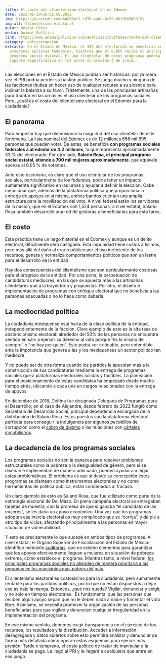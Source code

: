 ```yaml
---
title: El costo del clientelismo electoral en el Edomex
date: 2023-05-30T16:01:50.299Z
img: https://ucarecdn.com/64860af1-cd78-4a6c-bc59-d8fd6650b919/
img-alt: Clientelismo electoral
autor: Néstor Genis
medio: Animal Político
link: https://www.animalpolitico.com/analisis/invitades/costo-del-clientelismo-electoral-edomex
category: anticorrupcion
extracto: En el Estado de México, el 33% del electorado se beneficia con
  programas sociales federales, mientras que el 0.05% recibe el principal
  programa social estatal. El uso clientelar de estos programas podría tener un
  impacto significativo en las urnas el próximo 4 de junio.
---
```

Las elecciones en el Estado de México podrían ser históricas: por primera vez el PRI podría perder su bastión político. Se juega mucho y ninguna de las facciones titubea en hacer uso de cualquier recurso a su alcance para inclinar la balanza a su favor. Tristemente, una de las principales artimañas para triunfar en las urnas es el uso clientelar de los programas sociales. Pero, ¿cuál es el costo del clientelismo electoral en el Edomex para la ciudadanía?

## El panorama

Para empezar hay que dimensionar la magnitud del uso clientelar de este fenómeno. La [lista nominal del Edomex](https://www.ine.mx/credencial/estadisticas-lista-nominal-padron-electoral/) es de 12 millones 668 mil 695 personas que pueden votar. De estas, se beneficia **con programas sociales federales a alrededor de 4.2 millones**, lo que representa aproximadamente 33 % del electorado. Por otro lado, **Salario Rosa, el principal programa social estatal, atiende a 700 mil mujeres aproximadamente**, que equivale apenas al 0.05 % de votantes.

Ante este escenario, es claro que el uso clientelar de los programas sociales, particularmente de los federales, podría tener un impacto sumamente significativo en las urnas y ayudar a definir la elección. Cabe mencionar que, además de la plataforma política que proporciona la entrega de apoyos en sí misma, ambos bandos cuentan una amplia estructura para la movilización del voto. A nivel federal están los servidores de la nación, que en el Edomex son 1,524 personas; a nivel estatal, Salario Rosa también desarrolló una red de gestoras y beneficiarias para esta tarea.

## El costo

Esta práctica tiene un largo historial en el Edomex y aunque es un delito electoral, difícilmente será castigada. Esta impunidad tiene costos altísimos, pero más allá del daño al erario público por el uso ineficiente de los recursos, genera y normaliza comportamientos políticos que son un lastre para el desarrollo de la entidad.

Hay dos consecuencias del clientelismo que son particularmente costosas para el progreso de la entidad. Por una parte, la perpetuación de candidaturas mediocres, en las que se apuesta más a las artimañas clientelares que a la trayectoria y propuestas. Por otra, el diseño e implementación de programas con enfoque electoral que no beneficia a las personas adecuadas o no lo hace como debería.

## La mediocridad política

La ciudadanía mexiquense está harta de la clase política de la entidad, independientemente de la facción. Claro ejemplo de esto es la alta tasa de abstencionismo electoral: alrededor del 50% de las personas no encuentra sentido en salir a ejercer su derecho al voto porque “es lo mismo de siempre” o “no hay por quién”. Esto podrá ser criticable, pero entendible ante la impotencia que genera a las y los mexiquenses un sector político tan mediocre.

Y no puede ser de otra forma cuando los partidos le apuestan más a la construcción de sus candidaturas mediante la entrega de programas sociales que a plataformas electorales sólidas y factibles. La planeación para el posicionamiento de estas candidatas ha empezado desde mucho tiempo atrás, ubicando a cada una en cargos relacionados con la entrega de apoyos.

En diciembre de 2018, Delfina fue designada Delegada de Programas para el Desarrollo; en el caso de Alejandra, desde febrero de 2022 fungió como Secretaria de Desarrollo Social, principal dependencia encargada de la distribución de Salario Rosa. Estos puestos son la plataforma electoral perfecta para conseguir la indulgencia por algunos *pecadillos* de corrupción como el [cobro de diezmo](https://contralacorrupcion.mx/las-pruebas-del-diezmo-de-delfina-a-morena/) o las relaciones con [cárteles inmobiliarios](https://www.sinembargo.mx/09-05-2023/4356102).

## La decadencia de los programas sociales

Los programas sociales no son la panacea para resolver problemas estructurales como la pobreza o la desigualdad de género, pero si se diseñan e implementan de manera adecuada, pueden ayudar a mitigar estas problemáticas. El problema es que si desde su concepción estos programas se plantean como instrumentos electorales y no como herramientas de política pública, están condenados al fracaso.

Un claro ejemplo de esto es Salario Rosa, que fue utilizado como parte de la estrategia electoral de Del Mazo. En plena campaña electoral se entregaban tarjetas de muestra, con la promesa de que si ganaba “el candidato de las mujeres”, se les daría un apoyo económico. Una vez que los programas adoptan esa inercia electoral es muy complicado que se “corrija”, y da pie a otro tipo de vicios, afectando principalmente a las personas en mayor situación de vulnerabilidad.

Y esto es precisamente lo que sucede en ambos tipos de programas. A nivel estatal, el Órgano Superior de Fiscalización del Estado de México identificó mediante [auditorías](https://osfem.gob.mx/03_Transparencia/doc/CtasPub/Cta_2019/Estatal/Libros/Libro06.pdf)  que no existen elementos para garantizar que los apoyos efectivamente lleguen a mujeres en situación de pobreza extrema, como establece el programa. Mientras tanto, a nivel federal, [los principales programas sociales no atienden de manera prioritaria a las personas en los municipios más pobres del país](https://ucarecdn.com/869c6520-e2d6-4bca-9ac7-fd5a8dd3fbef/).

El clientelismo electoral es costosísimo para la ciudadanía, pero sumamente rentable para los partidos políticos, por lo que no están dispuestos a dejar ese as bajo la manga. Entonces, ¿qué nos queda? Vigilar, denunciar y exigir, y no solo en tiempos electorales.  Es fundamental que las personas que reciben algún apoyo sepan que no le deben nada a nadie y fomentar el voto libre. Asimismo, se necesita promover la organización de las personas beneficiarias para que vigilen y denuncien cualquier irregularidad en la implementación del programa.

En ese mismo sentido, debemos exigir transparencia en el ejercicio de los recursos, los resultados y la distribución. Acceder a información desagregada y datos abiertos sobre esto permitirá analizar y denunciar de forma más detallada cómo operan estos esquemas para ejercer más presión. Tarde o temprano, el costo político de tratar de manipular a la ciudadanía se paga. Le llegó al PRI y le llegará a cualquiera que entre en ese juego.